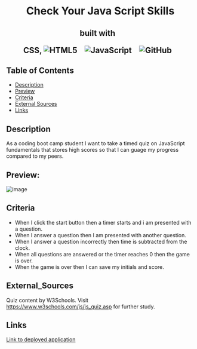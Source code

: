 
<h1 align ="center"> Check Your Java Script Skills </h1>

<h2 align="center">built with  &nbsp;&nbsp;

  
   CSS, 
   ![HTML5](https://img.shields.io/badge/html5-%23E34F26.svg?style=for-the-badge&logo=html5&logoColor=white) &nbsp;&nbsp;
   ![JavaScript](https://img.shields.io/badge/javascript-%23323330.svg?style=for-the-badge&logo=javascript&logoColor=%23F7DF1E) &nbsp;&nbsp;
   ![GitHub](https://img.shields.io/badge/github-%23121011.svg?style=for-the-badge&logo=github&logoColor=white) &nbsp;&nbsp;
  
</h2>

## Table of Contents

  * [Description](#description)
  * [Preview](#preview)
  * [Criteria](#criteria)
  * [External Sources](#external_sources)
  * [Links](#links) 

## Description
 As a coding boot camp student I want to take a timed quiz on JavaScript fundamentals that stores high scores so that I can guage my progress compared to my peers.

## Preview:

![image](https://user-images.githubusercontent.com/86173119/132159508-20bd1ca8-797d-4efc-8200-5bd8b028c5f1.png)
   
## Criteria
- When I click the start button then a timer starts and i am presented with a question.
- When I answer a question then I am presented with another question. 
- When I answer a question incorrectly then time is subtracted from the clock.
- When all questions are answered or the timer reaches 0 then the game is over.
- When the game is over then I can save my initials and score.


## External_Sources 
Quiz content by W3Schools. Visit https://www.w3schools.com/js/js_quiz.asp for further study. 

## Links

[Link to deployed application](https://izztnkr.github.io/Check-Your-Java-Script-Skills/)
